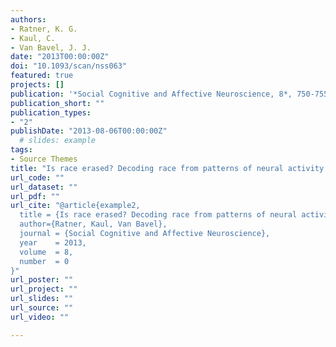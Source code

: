 ```yaml
---
authors:
- Ratner, K. G.
- Kaul, C.
- Van Bavel, J. J.
date: "2013T00:00:00Z"
doi: "10.1093/scan/nss063"
featured: true
projects: []
publication: '*Social Cognitive and Affective Neuroscience, 8*, 750-755'
publication_short: ""
publication_types:
- "2"
publishDate: "2013-08-06T00:00:00Z"
  # slides: example
tags:
- Source Themes
title: "Is race erased? Decoding race from patterns of neural activity when skin color is not diagnostic of group boundaries"
url_code: ""
url_dataset: ""
url_pdf: ""
url_cite: "@article{example2,
  title = {Is race erased? Decoding race from patterns of neural activity when skin color is not diagnostic of group boundaries},
  author={Ratner, Kaul, Van Bavel},
  journal = {Social Cognitive and Affective Neuroscience},
  year    = 2013,
  volume  = 8,
  number  = 0
}"
url_poster: ""
url_project: ""
url_slides: ""
url_source: ""
url_video: ""

---
```


